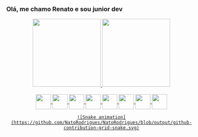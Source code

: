 ### Olá, me chamo Renato e sou junior dev 


<div align="center">
  <a href="https://github.com/NatoRodrigues">
  <img height="180em" src="https://github-readme-stats.vercel.app/api?username=NatoRodrigues&show_icons=true&theme=vue-dark&include_all_commits=true&count_private=true"/>
  <img height="180em" src="https://github-readme-stats.vercel.app/api/top-langs/?username=NatoRodrigues&layout=compact&langs_count=7&theme=vue-dark"/>
<br><br>
<img src="https://cdn.jsdelivr.net/gh/devicons/devicon/icons/html5/html5-original.svg" WIdth="40" heigth="30" align="CENTER"/>
<img src="https://cdn.jsdelivr.net/gh/devicons/devicon/icons/css3/css3-original.svg" WIdth="40" heigth="30" align="CENTER"/>
<img src="https://cdn.jsdelivr.net/gh/devicons/devicon/icons/php/php-original.svg" WIdth="40" heigth="30" align="CENTER"/>
<img src="https://cdn.jsdelivr.net/gh/devicons/devicon/icons/cplusplus/cplusplus-original.svg" WIdth="40" heigth="30" align="CENTER"/>
<img src="https://cdn.jsdelivr.net/gh/devicons/devicon/icons/javascript/javascript-original.svg" WIdth="40" heigth="30" align="CENTER"/>
<img src="https://cdn.jsdelivr.net/gh/devicons/devicon/icons/java/java-original.svg" WIdth="40" WIdth="40" heigth="30" align="CENTER"/>
<img src="https://cdn.jsdelivr.net/gh/devicons/devicon/icons/vuejs/vuejs-original.svg" WIdth="40" WIdth="40" heigth="30" align="CENTER"/>
<img src="https://cdn.jsdelivr.net/gh/devicons/devicon/icons/laravel/laravel-plain.svg" WIdth="40" WIdth="40" heigth="30" align="CENTER"/>
        
    ![Snake animation](https://github.com/NatoRodrigues/NatoRodrigues/blob/output/github-contribution-grid-snake.svg)

</div>
          
